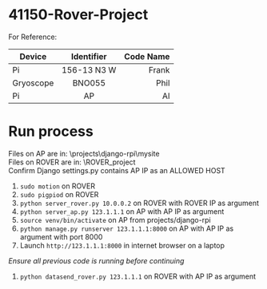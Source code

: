# 41150-Rover-Project



For Reference:


| Device        | Identifier           | Code Name  |
| ------------- |:-------------:| -----:|
| Pi    | 156-13 N3 W | Frank |
| Gryoscope  | BNO055  |  Phil |
| Pi | AP      |    Al |



# Run process
Files on AP are in: \projects\django-rpi\mysite\
Files on ROVER are in: \ROVER_project\
Confirm Django settings.py contains AP IP as an ALLOWED HOST
1. `sudo motion` on ROVER
1. `sudo pigpiod` on ROVER
1. `python server_rover.py 10.0.0.2` on ROVER with ROVER IP as argument
1. `python server_ap.py 123.1.1.1` on AP with AP IP as argument
1. `source venv/bin/activate` on AP from projects/django-rpi
1. `python manage.py runserver 123.1.1.1:8000` on AP with AP IP as argument with port 8000
1. Launch `http://123.1.1.1:8000` in internet browser on a laptop

_Ensure all previous code is running before continuing_

1. `python datasend_rover.py 123.1.1.1` on ROVER with AP IP as argument
